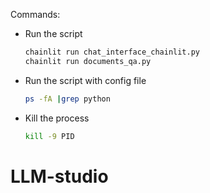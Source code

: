 
Commands:

- Run the script
    ```bash
    chainlit run chat_interface_chainlit.py
    chainlit run documents_qa.py
    ```
  
- Run the script with config file
    ```bash
    ps -fA |grep python
    ```
  
- Kill the process
    ```bash
  kill -9 PID
    ```
# LLM-studio
